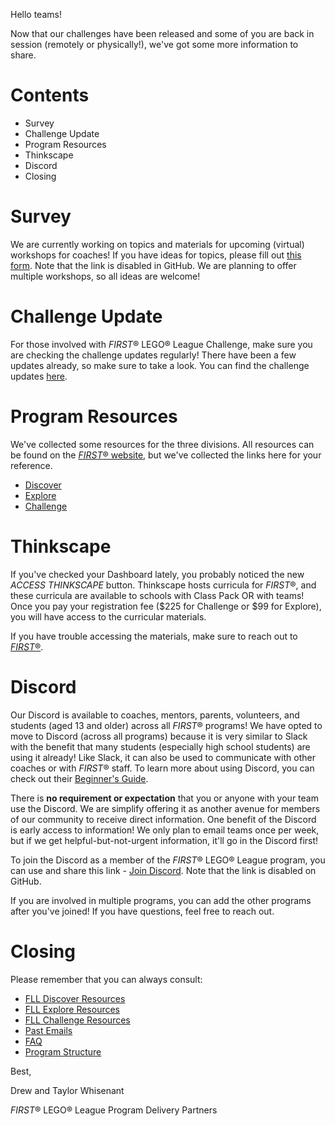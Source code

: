 Hello teams!

Now that our challenges have been released and some of you are back in session (remotely or physically!), we've got some more information to share.

# Contents

- Survey
- Challenge Update
- Program Resources
- Thinkscape
- Discord
- Closing

# Survey

We are currently working on topics and materials for upcoming (virtual) workshops for coaches! If you have ideas for topics, please fill out [this form](). Note that the link is disabled in GitHub. We are planning to offer multiple workshops, so all ideas are welcome!


# Challenge Update

For those involved with *FIRST*® LEGO® League Challenge, make sure you are checking the challenge updates regularly! There have been a few updates already, so make sure to take a look. You can find the challenge updates [here](https://firstinspiresst01.blob.core.windows.net/first-game-changers/fll-challenge/replay-challenge-updates.pdf).


# Program Resources

We've collected some resources for the three divisions. All resources can be found on the [*FIRST*® website](https://www.firstinspires.org), but we've collected the links here for your reference.

- [Discover](https://github.com/drewwhis/alabama-first-lego-league/blob/master/2020-2021/discover/resources.md)
- [Explore](https://github.com/drewwhis/alabama-first-lego-league/blob/master/2020-2021/explore/resources.md)
- [Challenge](https://github.com/drewwhis/alabama-first-lego-league/blob/master/2020-2021/challenge/resources.md)


# Thinkscape

If you've checked your Dashboard lately, you probably noticed the new *ACCESS THINKSCAPE* button. Thinkscape hosts curricula for *FIRST*®, and these curricula are available to schools with Class Pack OR with teams! Once you pay your registration fee (\$225 for Challenge or \$99 for Explore), you will have access to the curricular materials.

If you have trouble accessing the materials, make sure to reach out to [*FIRST*®](https://www.firstinspires.org/about/contact-us).


# Discord

Our Discord is available to coaches, mentors, parents, volunteers, and students (aged 13 and older) across all *FIRST*® programs! We have opted to move to Discord (across all programs) because it is very similar to Slack with the benefit that many students (especially high school students) are using it already! Like Slack, it can also be used to communicate with other coaches or with *FIRST*® staff. To learn more about using Discord, you can check out their [Beginner's Guide](https://support.discord.com/hc/en-us/articles/360045138571).

There is **no requirement or expectation** that you or anyone with your team use the Discord. We are simplify offering it as another avenue for members of our community to receive direct information. One benefit of the Discord is early access to information! We only plan to email teams once per week, but if we get helpful-but-not-urgent information, it'll go in the Discord first!
 
To join the Discord as a member of the *FIRST*® LEGO® League program, you can use and share this link - [Join Discord](). Note that the link is disabled on GitHub.
 
If you are involved in multiple programs, you can add the other programs after you've joined! If you have questions, feel free to reach out.


# Closing

Please remember that you can always consult:

- [FLL Discover Resources](https://github.com/drewwhis/alabama-first-lego-league/blob/master/2020-2021/discover)
- [FLL Explore Resources](https://github.com/drewwhis/alabama-first-lego-league/blob/master/2020-2021/explore)
- [FLL Challenge Resources](https://github.com/drewwhis/alabama-first-lego-league/tree/master/2020-2021/challenge)
- [Past Emails](https://github.com/drewwhis/alabama-first-lego-league/tree/master/2020-2021/email-blasts)
- [FAQ](https://github.com/drewwhis/alabama-first-lego-league/wiki/Frequently-Asked-Questions)
- [Program Structure](https://github.com/drewwhis/alabama-first-lego-league/tree/master/2020-2021/program-structure.md)


Best,

Drew and Taylor Whisenant

*FIRST*® LEGO® League Program Delivery Partners